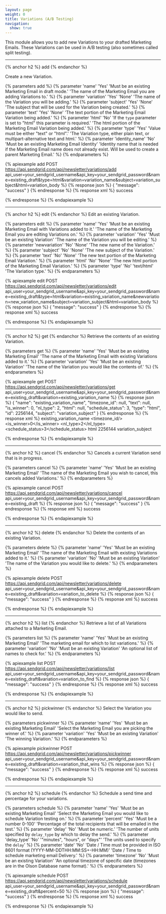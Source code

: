 ```yaml
---
layout: page
weight: 0
title: Variations (A/B Testing)
navigation:
  show: true
---
```


This module allows you to add new Variations to your drafted Marketing Emails. These Variations can be used in A/B testing (also sometimes called split testing).

* * * * *

{% anchor h2 %}
add 
{% endanchor %}

Create a new Variation.


{% parameters add %}
 {% parameter 'name' 'Yes' 'Must be an existing Marketing Email in draft mode.' 'The name of the Marketing Email you are adding Variations to.' %}
 {% parameter 'variation' 'Yes' 'None' 'The name of the Variation you will be adding.' %}
 {% parameter 'subject' 'Yes' 'None' 'The subject that will be used for the Variation being created.' %}
 {% parameter 'text' 'Yes' 'None' 'The text portion of the Marketing Email Variation being added.' %}
 {% parameter 'html' 'No' 'If the <code>type</code> parameter is set to "html" this parameter is required.' 'The html portion of the Marketing Email Variation being added.' %}
 {% parameter 'type' 'Yes' 'Value must be either "text" or "html".' 'The Variation type, either plain text, or multipart-alternative text and html.' %}
 {% parameter 'identity_name' 'No' 'Must be an existing Marketing Email Identity' 'Identity name that is needed if the Marketing Email name does not already exist. Will be used to create a parent Marketing Email.' %}
{% endparameters %}


{% apiexample add POST https://api.sendgrid.com/api/newsletter/variations/add api_user=your_sendgrid_username&api_key=your_sendgrid_password&name=existing_draft&type=html&variation=variation_name&subject=variation_subject&html=variation_body %}
  {% response json %}
{
  "message": "success"
}
  {% endresponse %}
  {% response xml %}
<result>
   <message>success</message>
</result>

  {% endresponse %}
{% endapiexample %}

* * * * *

{% anchor h2 %}
edit 
{% endanchor %}
Edit an existing Variation.   


{% parameters edit %}
 {% parameter 'name' 'Yes' 'Must be an existing Marketing Email with Variations added to it.' 'The name of the Marketing Email you are editing Variations on.' %}
 {% parameter 'variation' 'Yes' 'Must be an existing Variation' 'The name of the Variation you will be editing.' %}
 {% parameter 'newvariation' 'No' 'None' 'The new name of the Variation.' %}
 {% parameter 'subject' 'No' 'None' 'The new subject of the Variation.' %}
 {% parameter 'text' 'No' 'None' 'The new text portion of the Marketing Email Variation.' %}
 {% parameter 'html' 'No' 'None' 'The new html portion of the Marketing Email Variation.' %}
 {% parameter 'type' 'No' 'text/html' 'The Variation type.' %}
{% endparameters %}


{% apiexample edit POST https://api.sendgrid.com/api/newsletter/variations/edit api_user=your_sendgrid_username&api_key=your_sendgrid_password&name=existing_draft&type=html&variation=existing_variation_name&newvariation=new_variation_name&subject=variation_subject&html=variation_body %}
  {% response json %}
{
  "message": "success"
}
  {% endresponse %}
  {% response xml %}
<result>
   <message>success</message>
</result>

  {% endresponse %}
{% endapiexample %}

* * * * *

{% anchor h2 %}
get 
{% endanchor %}
Retrieve the contents of an existing Variation.   


{% parameters get %}
 {% parameter 'name' 'Yes' 'Must be an existing Marketing Email' 'The name of the Marketing Email with existing Variations added to it.' %}
 {% parameter 'variation' 'Yes' 'Must be an existing Variation' 'The name of the Variation you would like the contents of.' %}
{% endparameters %}


{% apiexample get POST https://api.sendgrid.com/api/newsletter/variations/get api_user=your_sendgrid_username&api_key=your_sendgrid_password&name=existing_draft&variation=existing_variation_name %}
  {% response json %}
{
  "name": "existing_variation_name",
  "timezone_id": null,
  "text": null,
  "is_winner": 0,
  "nl_type": 2,
  "html": null,
  "schedule_status": 3,
  "type": "html",
  "id": 2256144,
  "subject": "variation_subject"
}
  {% endresponse %}
  {% response xml %}
<variation>
   <name>existing_variation_name</name>
   <timezone_id/>
   <text/>
   <is_winner>0</is_winner>
   <nl_type>2</nl_type>
   <schedule_status>3</schedule_status>
   <type>html</type>
   <id>2256144</id>
   <subject>variation_subject</subject>
</variation>

  {% endresponse %}
{% endapiexample %}

* * * * *

{% anchor h2 %}
cancel 
{% endanchor %}
Cancels a current Variation send that is in progress.   


{% parameters cancel %}
 {% parameter 'name' 'Yes' 'Must be an existing Marketing Email' 'The name of the Marketing Email you wish to cancel, this cancels added Variations.' %}
{% endparameters %}


{% apiexample cancel POST https://api.sendgrid.com/api/newsletter/variations/cancel api_user=your_sendgrid_username&api_key=your_sendgrid_password&name=existing_draft %}
  {% response json %}
{
  "message": "success"
}
  {% endresponse %}
  {% response xml %}
<result>
   <message>success</message>
</result>

  {% endresponse %}
{% endapiexample %}

* * * * *

{% anchor h2 %}
delete 
{% endanchor %}
Delete the contents of an existing Variation.   


{% parameters delete %}
 {% parameter 'name' 'Yes' 'Must be an existing Marketing Email' 'The name of the Marketing Email with existing Variations added to it.' %}
 {% parameter 'variation' 'No' 'Must be an existing Variation' 'The name of the Variation you would like to delete.' %}
{% endparameters %}


{% apiexample delete POST https://api.sendgrid.com/api/newsletter/variations/delete api_user=your_sendgrid_username&api_key=your_sendgrid_password&name=existing_draft&variation=variation_to_delete %}
  {% response json %}
{
  "message": "success"
}
  {% endresponse %}
  {% response xml %}
<result>
   <message>success</message>
</result>

  {% endresponse %}
{% endapiexample %}

* * * * *

{% anchor h2 %}
list 
{% endanchor %}
Retrieve a list of all Variations attached to a Marketing Email.   


{% parameters list %}
 {% parameter 'name' 'Yes' 'Must be an existing Marketing Email' 'The marketing email for which to list variations.' %}
 {% parameter 'variation' 'No' 'Must be an existing Variation' 'An optional list of names to check for.' %}
{% endparameters %}


{% apiexample list POST https://api.sendgrid.com/api/newsletter/variations/list api_user=your_sendgrid_username&api_key=your_sendgrid_password&name=existing_draft&variation=variation_to_find %}
  {% response json %}
{
  "message": "success"
}
  {% endresponse %}
  {% response xml %}
<result>
   <message>success</message>
</result>

  {% endresponse %}
{% endapiexample %}

* * * * *

{% anchor h2 %}
pickwinner 
{% endanchor %}
Select the Variation you would like to send.   


{% parameters pickwinner %}
 {% parameter 'name' 'Yes' 'Must be an existing Marketing Email' 'Select the Marketing Email you are picking the winner of.' %}
 {% parameter 'variation' 'Yes' 'Must be an existing Variation' 'The winning Variation.' %}
{% endparameters %}


{% apiexample pickwinner POST https://api.sendgrid.com/api/newsletter/variations/pickwinner api_user=your_sendgrid_username&api_key=your_sendgrid_password&name=existing_draft&variation=variation_that_wins %}
  {% response json %}
{
  "message": "success"
}
  {% endresponse %}
  {% response xml %}
<result>
   <message>success</message>
</result>

  {% endresponse %}
{% endapiexample %}

* * * * *

{% anchor h2 %}
schedule 
{% endanchor %}
Schedule a send time and percentage for your variations.   


{% parameters schedule %}
 {% parameter 'name' 'Yes' 'Must be an existing Marketing Email' 'Select the Marketing Email you would like to schedule Variation testing on.' %}
 {% parameter 'percent' 'Yes' 'Must be a number 0-100' 'Percentage of the total recipients that will be emailed in the test.' %}
 {% parameter 'delay' 'No' 'Must be numeric.' 'The number of units specified by <code>delay_type</code> by which to delay the send.' %}
 {% parameter 'delay_type' 'No' '"minutes", "hours", or "days"' 'The units used to specify the <code>delay</code>' %}
 {% parameter 'date' 'No' 'Date / Time must be provided in ISO 8601 format (YYYY-MM-DDTHH:MM:SS+-HH:MM)' 'Date / Time to schedule marketing email Delivery.' %}
 {% parameter 'timezone' 'No' 'Must be an existing Variation' 'An optional timezone of specific date (timezones are in the Olson Database name format).' %}
{% endparameters %}


{% apiexample schedule POST https://api.sendgrid.com/api/newsletter/variations/schedule api_user=your_sendgrid_username&api_key=your_sendgrid_password&name=existing_draft&percent=50 %}
  {% response json %}
{
  "message": "success"
}
  {% endresponse %}
  {% response xml %}
<result>
   <message>success</message>
</result>

  {% endresponse %}
{% endapiexample %}
